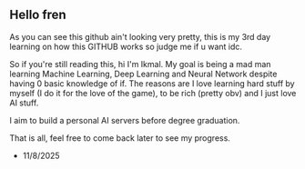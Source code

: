 ## Hello fren

As you can see this github ain't looking very pretty, this is my 3rd day learning on how this GITHUB works so judge me if u want idc.

So if you're still reading this, hi I'm Ikmal. My goal is being a mad man learning Machine Learning, Deep Learning and Neural Network despite having 0 basic knowledge of if. The reasons are I love learning hard stuff by myself (I do it for the love of the game), to be rich (pretty obv) and I just love AI stuff.

I aim to build a personal AI servers before degree graduation.

That is all, feel free to come back later to see my progress.

- 11/8/2025
